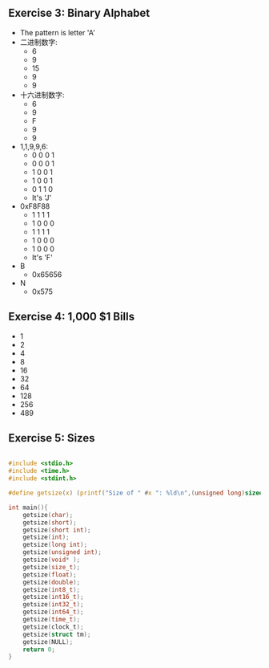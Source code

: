 ## Exercise 3: Binary Alphabet

- The pattern is letter 'A'
- 二进制数字:
    - 6
    - 9
    - 15
    - 9
    - 9
- 十六进制数字:
    - 6
    - 9
    - F
    - 9
    - 9
- 1,1,9,9,6:
    - 0 0 0 1
    - 0 0 0 1
    - 1 0 0 1
    - 1 0 0 1
    - 0 1 1 0
    - It's 'J'
- 0xF8F88
    - 1 1 1 1
    - 1 0 0 0 
    - 1 1 1 1
    - 1 0 0 0
    - 1 0 0 0
    - It's 'F'
- B
    - 0x65656
- N
    - 0x575

## Exercise 4: 1,000 $1 Bills
- 1
- 2
- 4
- 8
- 16
- 32
- 64
- 128
- 256
- 489

## Exercise 5: Sizes

```C

#include <stdio.h>
#include <time.h>
#include <stdint.h>

#define getsize(x) (printf("Size of " #x ": %ld\n",(unsigned long)sizeof(x))) 

int main(){
    getsize(char);
    getsize(short);
    getsize(short int);
    getsize(int);
    getsize(long int);
    getsize(unsigned int);
    getsize(void* );
    getsize(size_t);
    getsize(float);
    getsize(double);
    getsize(int8_t);
    getsize(int16_t);
    getsize(int32_t);
    getsize(int64_t);
    getsize(time_t);
    getsize(clock_t);
    getsize(struct tm);
    getsize(NULL);
    return 0;
}

```

